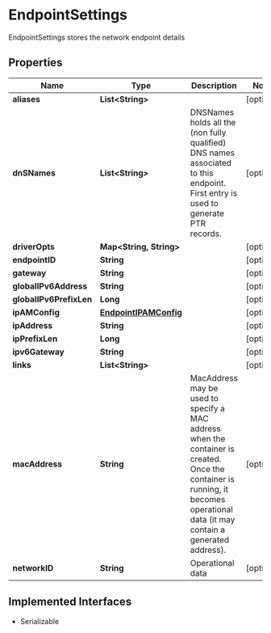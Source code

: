 

# EndpointSettings

EndpointSettings stores the network endpoint details

## Properties

| Name | Type | Description | Notes |
|------------ | ------------- | ------------- | -------------|
|**aliases** | **List&lt;String&gt;** |  |  [optional] |
|**dnSNames** | **List&lt;String&gt;** | DNSNames holds all the (non fully qualified) DNS names associated to this endpoint. First entry is used to generate PTR records. |  [optional] |
|**driverOpts** | **Map&lt;String, String&gt;** |  |  [optional] |
|**endpointID** | **String** |  |  [optional] |
|**gateway** | **String** |  |  [optional] |
|**globalIPv6Address** | **String** |  |  [optional] |
|**globalIPv6PrefixLen** | **Long** |  |  [optional] |
|**ipAMConfig** | [**EndpointIPAMConfig**](EndpointIPAMConfig.md) |  |  [optional] |
|**ipAddress** | **String** |  |  [optional] |
|**ipPrefixLen** | **Long** |  |  [optional] |
|**ipv6Gateway** | **String** |  |  [optional] |
|**links** | **List&lt;String&gt;** |  |  [optional] |
|**macAddress** | **String** | MacAddress may be used to specify a MAC address when the container is created. Once the container is running, it becomes operational data (it may contain a generated address). |  [optional] |
|**networkID** | **String** | Operational data |  [optional] |


## Implemented Interfaces

* Serializable


